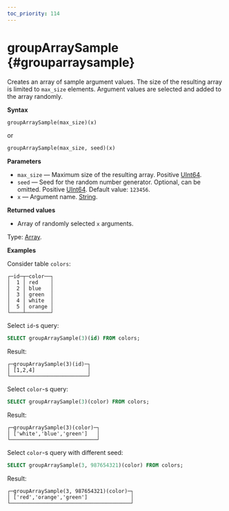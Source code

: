 ```yaml
---
toc_priority: 114
---
```


# groupArraySample {#grouparraysample}

Creates an array of sample argument values. The size of the resulting array is limited to `max_size` elements. Argument values are selected and added to the array randomly. 

**Syntax**

``` sql
groupArraySample(max_size)(x)
```
or
``` sql
groupArraySample(max_size, seed)(x)
```

**Parameters**

-   `max_size` — Maximum size of the resulting array. Positive [UInt64](../../data-types/int-uint.md).
-   `seed` — Seed for the random number generator. Optional, can be omitted. Positive [UInt64](../../data-types/int-uint.md). Default value: `123456`.
-   `x` — Argument name. [String](../../data-types/string.md).

**Returned values**

-   Array of randomly selected `x` arguments.

Type: [Array](../../data-types/array.md).

**Examples**

Consider table `colors`:

``` text
┌─id─┬─color──┐
│  1 │ red    │
│  2 │ blue   │
│  3 │ green  │
│  4 │ white  │
│  5 │ orange │
└────┴────────┘
```

Select `id`-s query:

``` sql
SELECT groupArraySample(3)(id) FROM colors;
```

Result:

``` text
┌─groupArraySample(3)(id)─┐
│ [1,2,4]                 │
└─────────────────────────┘
```

Select `color`-s query:

``` sql
SELECT groupArraySample(3)(color) FROM colors;
```

Result:

```text
┌─groupArraySample(3)(color)─┐
│ ['white','blue','green']   │
└────────────────────────────┘
```

Select `color`-s query with different seed:

``` sql
SELECT groupArraySample(3, 987654321)(color) FROM colors;
```

Result:

```text
┌─groupArraySample(3, 987654321)(color)─┐
│ ['red','orange','green']              │
└───────────────────────────────────────┘
```
